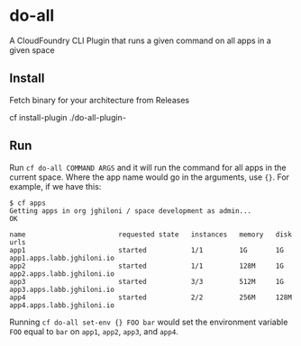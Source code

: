 # do-all
A CloudFoundry CLI Plugin that runs a given command on all apps in a given space

## Install

Fetch binary for your architecture from Releases

cf install-plugin ./do-all-plugin-<arch>

## Run

Run `cf do-all COMMAND ARGS` and it will run the command for all apps in the current space. 
Where the app name would go in the arguments, use `{}`. For example, if we have this:

```
$ cf apps
Getting apps in org jghiloni / space development as admin...
OK

name                       requested state   instances   memory   disk   urls
app1                       started           1/1         1G       1G     app1.apps.labb.jghiloni.io
app2                       started           1/1         128M     1G     app2.apps.labb.jghiloni.io
app3                       started           3/3         512M     1G     app3.apps.labb.jghiloni.io
app4                       started           2/2         256M     128M    app4.apps.labb.jghiloni.io
```

Running `cf do-all set-env {} FOO bar` would set the environment variable `FOO` equal to `bar` on `app1`, `app2`, `app3`,
and `app4`.
